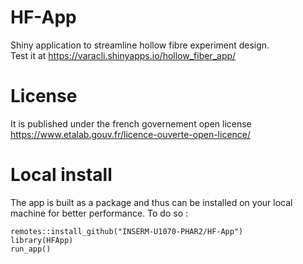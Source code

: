 # HF-App
Shiny application to streamline hollow fibre experiment design.  
Test it at https://varacli.shinyapps.io/hollow_fiber_app/

# License
It is published under the french governement open license 
https://www.etalab.gouv.fr/licence-ouverte-open-licence/ 

# Local install

The app is built as a package and thus can be installed on your local machine 
for better performance. To do so :

```
remotes::install_github("INSERM-U1070-PHAR2/HF-App")
library(HFApp)
run_app()
```
